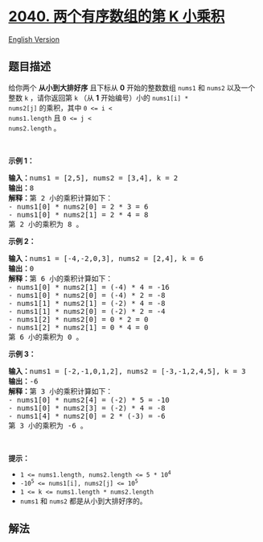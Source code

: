 # [2040. 两个有序数组的第 K 小乘积](https://leetcode.cn/problems/kth-smallest-product-of-two-sorted-arrays)

[English Version](/solution/2000-2099/2040.Kth%20Smallest%20Product%20of%20Two%20Sorted%20Arrays/README_EN.md)

<!-- tags:数组,二分查找 -->

<!-- difficulty:困难 -->

## 题目描述

<!-- 这里写题目描述 -->

给你两个 <strong>从小到大排好序</strong>&nbsp;且下标从 <strong>0</strong>&nbsp;开始的整数数组&nbsp;<code>nums1</code> 和&nbsp;<code>nums2</code>&nbsp;以及一个整数&nbsp;<code>k</code>&nbsp;，请你返回第<em>&nbsp;</em><code>k</code>&nbsp;（从 <strong>1</strong>&nbsp;开始编号）小的&nbsp;<code>nums1[i] \* nums2[j]</code><em>&nbsp;</em>的乘积，其中<em>&nbsp;</em><code>0 &lt;= i &lt; nums1.length</code><em> </em>且<em> </em><code>0 &lt;= j &lt; nums2.length</code>&nbsp;。

<p>&nbsp;</p>

<p><strong>示例 1：</strong></p>

<pre><b>输入：</b>nums1 = [2,5], nums2 = [3,4], k = 2
<b>输出：</b>8
<b>解释：</b>第 2 小的乘积计算如下：
- nums1[0] * nums2[0] = 2 * 3 = 6
- nums1[0] * nums2[1] = 2 * 4 = 8
第 2 小的乘积为 8 。
</pre>

<p><strong>示例 2：</strong></p>

<pre><b>输入：</b>nums1 = [-4,-2,0,3], nums2 = [2,4], k = 6
<b>输出：</b>0
<strong>解释：</strong>第 6 小的乘积计算如下：
- nums1[0] * nums2[1] = (-4) * 4 = -16
- nums1[0] * nums2[0] = (-4) * 2 = -8
- nums1[1] * nums2[1] = (-2) * 4 = -8
- nums1[1] * nums2[0] = (-2) * 2 = -4
- nums1[2] * nums2[0] = 0 * 2 = 0
- nums1[2] * nums2[1] = 0 * 4 = 0
第 6 小的乘积为 0 。
</pre>

<p><strong>示例 3：</strong></p>

<pre><b>输入：</b>nums1 = [-2,-1,0,1,2], nums2 = [-3,-1,2,4,5], k = 3
<b>输出：</b>-6
<b>解释：</b>第 3 小的乘积计算如下：
- nums1[0] * nums2[4] = (-2) * 5 = -10
- nums1[0] * nums2[3] = (-2) * 4 = -8
- nums1[4] * nums2[0] = 2 * (-3) = -6
第 3 小的乘积为 -6 。
</pre>

<p>&nbsp;</p>

<p><strong>提示：</strong></p>

<ul>
	<li><code>1 &lt;= nums1.length, nums2.length &lt;= 5 * 10<sup>4</sup></code></li>
	<li><code>-10<sup>5</sup> &lt;= nums1[i], nums2[j] &lt;= 10<sup>5</sup></code></li>
	<li><code>1 &lt;= k &lt;= nums1.length * nums2.length</code></li>
	<li><code>nums1</code> 和&nbsp;<code>nums2</code>&nbsp;都是从小到大排好序的。</li>
</ul>

## 解法

<!-- end -->
